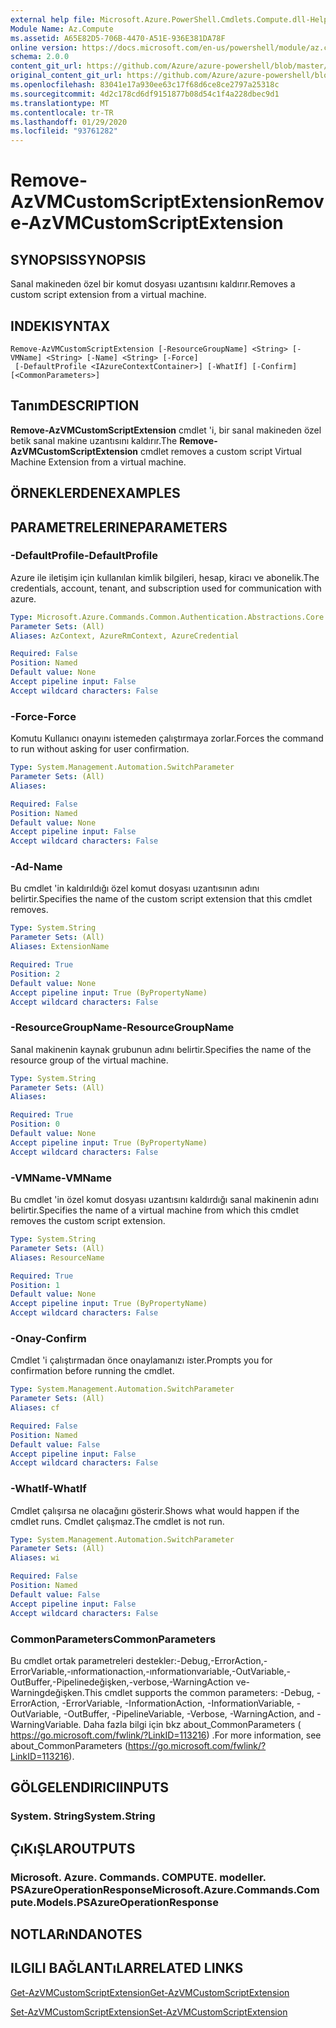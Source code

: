 ```yaml
---
external help file: Microsoft.Azure.PowerShell.Cmdlets.Compute.dll-Help.xml
Module Name: Az.Compute
ms.assetid: A65E82D5-706B-4470-A51E-936E381DA78F
online version: https://docs.microsoft.com/en-us/powershell/module/az.compute/remove-azvmcustomscriptextension
schema: 2.0.0
content_git_url: https://github.com/Azure/azure-powershell/blob/master/src/Compute/Compute/help/Remove-AzVMCustomScriptExtension.md
original_content_git_url: https://github.com/Azure/azure-powershell/blob/master/src/Compute/Compute/help/Remove-AzVMCustomScriptExtension.md
ms.openlocfilehash: 83041e17a930ee63c17f68d6ce8ce2797a25318c
ms.sourcegitcommit: 4d2c178cd6df9151877b08d54c1f4a228dbec9d1
ms.translationtype: MT
ms.contentlocale: tr-TR
ms.lasthandoff: 01/29/2020
ms.locfileid: "93761282"
---
```

# <span data-ttu-id="47b0c-101">Remove-AzVMCustomScriptExtension</span><span class="sxs-lookup"><span data-stu-id="47b0c-101">Remove-AzVMCustomScriptExtension</span></span>

## <span data-ttu-id="47b0c-102">SYNOPSIS</span><span class="sxs-lookup"><span data-stu-id="47b0c-102">SYNOPSIS</span></span>
<span data-ttu-id="47b0c-103">Sanal makineden özel bir komut dosyası uzantısını kaldırır.</span><span class="sxs-lookup"><span data-stu-id="47b0c-103">Removes a custom script extension from a virtual machine.</span></span>

## <span data-ttu-id="47b0c-104">INDEKI</span><span class="sxs-lookup"><span data-stu-id="47b0c-104">SYNTAX</span></span>

```
Remove-AzVMCustomScriptExtension [-ResourceGroupName] <String> [-VMName] <String> [-Name] <String> [-Force]
 [-DefaultProfile <IAzureContextContainer>] [-WhatIf] [-Confirm] [<CommonParameters>]
```

## <span data-ttu-id="47b0c-105">Tanım</span><span class="sxs-lookup"><span data-stu-id="47b0c-105">DESCRIPTION</span></span>
<span data-ttu-id="47b0c-106">**Remove-AzVMCustomScriptExtension** cmdlet 'i, bir sanal makineden özel betik sanal makine uzantısını kaldırır.</span><span class="sxs-lookup"><span data-stu-id="47b0c-106">The **Remove-AzVMCustomScriptExtension** cmdlet removes a custom script Virtual Machine Extension from a virtual machine.</span></span>

## <span data-ttu-id="47b0c-107">ÖRNEKLERDEN</span><span class="sxs-lookup"><span data-stu-id="47b0c-107">EXAMPLES</span></span>

## <span data-ttu-id="47b0c-108">PARAMETRELERINE</span><span class="sxs-lookup"><span data-stu-id="47b0c-108">PARAMETERS</span></span>

### <span data-ttu-id="47b0c-109">-DefaultProfile</span><span class="sxs-lookup"><span data-stu-id="47b0c-109">-DefaultProfile</span></span>
<span data-ttu-id="47b0c-110">Azure ile iletişim için kullanılan kimlik bilgileri, hesap, kiracı ve abonelik.</span><span class="sxs-lookup"><span data-stu-id="47b0c-110">The credentials, account, tenant, and subscription used for communication with azure.</span></span>

```yaml
Type: Microsoft.Azure.Commands.Common.Authentication.Abstractions.Core.IAzureContextContainer
Parameter Sets: (All)
Aliases: AzContext, AzureRmContext, AzureCredential

Required: False
Position: Named
Default value: None
Accept pipeline input: False
Accept wildcard characters: False
```

### <span data-ttu-id="47b0c-111">-Force</span><span class="sxs-lookup"><span data-stu-id="47b0c-111">-Force</span></span>
<span data-ttu-id="47b0c-112">Komutu Kullanıcı onayını istemeden çalıştırmaya zorlar.</span><span class="sxs-lookup"><span data-stu-id="47b0c-112">Forces the command to run without asking for user confirmation.</span></span>

```yaml
Type: System.Management.Automation.SwitchParameter
Parameter Sets: (All)
Aliases:

Required: False
Position: Named
Default value: None
Accept pipeline input: False
Accept wildcard characters: False
```

### <span data-ttu-id="47b0c-113">-Ad</span><span class="sxs-lookup"><span data-stu-id="47b0c-113">-Name</span></span>
<span data-ttu-id="47b0c-114">Bu cmdlet 'in kaldırıldığı özel komut dosyası uzantısının adını belirtir.</span><span class="sxs-lookup"><span data-stu-id="47b0c-114">Specifies the name of the custom script extension that this cmdlet removes.</span></span>

```yaml
Type: System.String
Parameter Sets: (All)
Aliases: ExtensionName

Required: True
Position: 2
Default value: None
Accept pipeline input: True (ByPropertyName)
Accept wildcard characters: False
```

### <span data-ttu-id="47b0c-115">-ResourceGroupName</span><span class="sxs-lookup"><span data-stu-id="47b0c-115">-ResourceGroupName</span></span>
<span data-ttu-id="47b0c-116">Sanal makinenin kaynak grubunun adını belirtir.</span><span class="sxs-lookup"><span data-stu-id="47b0c-116">Specifies the name of the resource group of the virtual machine.</span></span>

```yaml
Type: System.String
Parameter Sets: (All)
Aliases:

Required: True
Position: 0
Default value: None
Accept pipeline input: True (ByPropertyName)
Accept wildcard characters: False
```

### <span data-ttu-id="47b0c-117">-VMName</span><span class="sxs-lookup"><span data-stu-id="47b0c-117">-VMName</span></span>
<span data-ttu-id="47b0c-118">Bu cmdlet 'in özel komut dosyası uzantısını kaldırdığı sanal makinenin adını belirtir.</span><span class="sxs-lookup"><span data-stu-id="47b0c-118">Specifies the name of a virtual machine from which this cmdlet removes the custom script extension.</span></span>

```yaml
Type: System.String
Parameter Sets: (All)
Aliases: ResourceName

Required: True
Position: 1
Default value: None
Accept pipeline input: True (ByPropertyName)
Accept wildcard characters: False
```

### <span data-ttu-id="47b0c-119">-Onay</span><span class="sxs-lookup"><span data-stu-id="47b0c-119">-Confirm</span></span>
<span data-ttu-id="47b0c-120">Cmdlet 'i çalıştırmadan önce onaylamanızı ister.</span><span class="sxs-lookup"><span data-stu-id="47b0c-120">Prompts you for confirmation before running the cmdlet.</span></span>

```yaml
Type: System.Management.Automation.SwitchParameter
Parameter Sets: (All)
Aliases: cf

Required: False
Position: Named
Default value: False
Accept pipeline input: False
Accept wildcard characters: False
```

### <span data-ttu-id="47b0c-121">-WhatIf</span><span class="sxs-lookup"><span data-stu-id="47b0c-121">-WhatIf</span></span>
<span data-ttu-id="47b0c-122">Cmdlet çalışırsa ne olacağını gösterir.</span><span class="sxs-lookup"><span data-stu-id="47b0c-122">Shows what would happen if the cmdlet runs.</span></span>
<span data-ttu-id="47b0c-123">Cmdlet çalışmaz.</span><span class="sxs-lookup"><span data-stu-id="47b0c-123">The cmdlet is not run.</span></span>

```yaml
Type: System.Management.Automation.SwitchParameter
Parameter Sets: (All)
Aliases: wi

Required: False
Position: Named
Default value: False
Accept pipeline input: False
Accept wildcard characters: False
```

### <span data-ttu-id="47b0c-124">CommonParameters</span><span class="sxs-lookup"><span data-stu-id="47b0c-124">CommonParameters</span></span>
<span data-ttu-id="47b0c-125">Bu cmdlet ortak parametreleri destekler:-Debug,-ErrorAction,-ErrorVariable,-ınformationaction,-ınformationvariable,-OutVariable,-OutBuffer,-Pipelinedeğişken,-verbose,-WarningAction ve-Warningdeğişken.</span><span class="sxs-lookup"><span data-stu-id="47b0c-125">This cmdlet supports the common parameters: -Debug, -ErrorAction, -ErrorVariable, -InformationAction, -InformationVariable, -OutVariable, -OutBuffer, -PipelineVariable, -Verbose, -WarningAction, and -WarningVariable.</span></span> <span data-ttu-id="47b0c-126">Daha fazla bilgi için bkz about_CommonParameters ( https://go.microsoft.com/fwlink/?LinkID=113216) .</span><span class="sxs-lookup"><span data-stu-id="47b0c-126">For more information, see about_CommonParameters (https://go.microsoft.com/fwlink/?LinkID=113216).</span></span>

## <span data-ttu-id="47b0c-127">GÖLGELENDIRICI</span><span class="sxs-lookup"><span data-stu-id="47b0c-127">INPUTS</span></span>

### <span data-ttu-id="47b0c-128">System. String</span><span class="sxs-lookup"><span data-stu-id="47b0c-128">System.String</span></span>

## <span data-ttu-id="47b0c-129">ÇıKıŞLAR</span><span class="sxs-lookup"><span data-stu-id="47b0c-129">OUTPUTS</span></span>

### <span data-ttu-id="47b0c-130">Microsoft. Azure. Commands. COMPUTE. modeller. PSAzureOperationResponse</span><span class="sxs-lookup"><span data-stu-id="47b0c-130">Microsoft.Azure.Commands.Compute.Models.PSAzureOperationResponse</span></span>

## <span data-ttu-id="47b0c-131">NOTLARıNDA</span><span class="sxs-lookup"><span data-stu-id="47b0c-131">NOTES</span></span>

## <span data-ttu-id="47b0c-132">ILGILI BAĞLANTıLAR</span><span class="sxs-lookup"><span data-stu-id="47b0c-132">RELATED LINKS</span></span>

[<span data-ttu-id="47b0c-133">Get-AzVMCustomScriptExtension</span><span class="sxs-lookup"><span data-stu-id="47b0c-133">Get-AzVMCustomScriptExtension</span></span>](./Get-AzVMCustomScriptExtension.md)

[<span data-ttu-id="47b0c-134">Set-AzVMCustomScriptExtension</span><span class="sxs-lookup"><span data-stu-id="47b0c-134">Set-AzVMCustomScriptExtension</span></span>](./Set-AzVMCustomScriptExtension.md)
